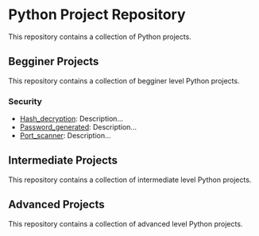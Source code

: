 # Python Project Repository
This repository contains a collection of Python projects.

## Begginer Projects
This repository contains a collection of begginer level Python projects.

### Security
- [Hash_decryption](Hash_decryption/README.md): Description...
- [Password_generated](Password_generated/README.md): Description...
- [Port_scanner](Port_scanner/README.md): Description...

## Intermediate Projects
This repository contains a collection of intermediate level Python projects.

## Advanced Projects
This repository contains a collection of advanced level Python projects.
